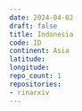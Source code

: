 ```yaml
---
date: 2024-04-02
draft: false
title: Indonesia
code: ID
continent: Asia
latitude:
longitude:
repo_count: 1
repositories:
- rinarxiv
---
```



